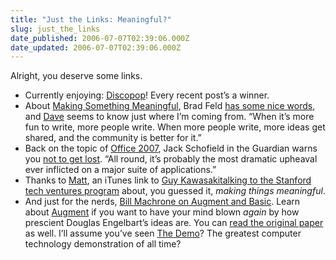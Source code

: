 ```yaml
---
title: "Just the Links: Meaningful?"
slug: just_the_links
date_published: 2006-07-07T02:39:06.000Z
date_updated: 2006-07-07T02:39:06.000Z
---
```


Alright, you deserve some links.

- Currently enjoying: [Discopop](http://www.discopop.co.uk/blog/)! Every recent post’s a winner.
- About [Making Something Meaningful](http://www.dashes.com/anil/2006/07/05/making_somethin), Brad Feld [has some nice words](http://www.feld.com/blog/archives/001806.html), and [Dave](http://davextreme.livejournal.com/85941.html) seems to know just where I’m coming from. “When it’s more fun to write, more people write. When more people write, more ideas get shared, and the community is better for it.”
- Back on the topic of [Office 2007](http://www.dashes.com/anil/2006/06/19/office_2007_is_), Jack Schofield in the Guardian warns you [not to get lost](http://technology.guardian.co.uk/weekly/story/0,,1813099,00.html). “All round, it’s probably the most dramatic upheaval ever inflicted on a major suite of applications.”
- Thanks to [Matt](http://a.wholelottanothing.org/), an iTunes link to [Guy Kawasaki](http://blog.guykawasaki.com/)[talking to the Stanford tech ventures program](https://deimos.apple.com/WebObjects/Core.woa/Browse/itunes.stanford.edu.1770146.01868995.14123512) about, you guessed it, *making things meaningful*.
- And just for the nerds, [Bill Machrone on Augment and Basic](http://www.pcmag.com/print_article2/0,1217,a=181166,00.asp). Learn about [Augment](http://www.openaugment.org/augment_what.html) if you want to have your mind blown *again* by how prescient Douglas Engelbart’s ideas are. You can [read the original paper](http://www.bootstrap.org/augdocs/friedewald030402/augmentinghumanintellect/ahi62index.html) as well. I’ll assume you’ve seen [The Demo](http://sloan.stanford.edu/MouseSite/1968Demo.html)? The greatest computer technology demonstration of all time?
